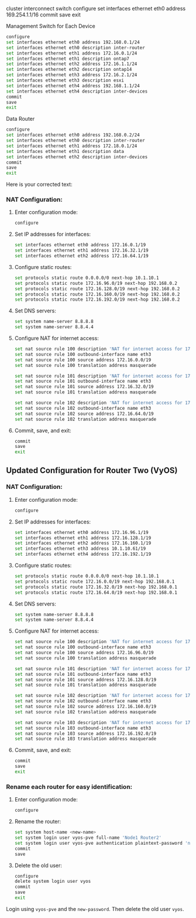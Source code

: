 cluster interconnect switch
configure
set interfaces ethernet eth0 address 169.254.1.1/16
commit
save
exit

Management Switch for Each Device
```bash
configure
set interfaces ethernet eth0 address 192.168.0.1/24
set interfaces ethernet eth0 description inter-router
set interfaces ethernet eth1 address 172.16.0.1/24
set interfaces ethernet eth1 description ontap7
set interfaces ethernet eth2 address 172.16.1.1/24
set interfaces ethernet eth2 description ontap14
set interfaces ethernet eth3 address 172.16.2.1/24
set interfaces ethernet eth3 description esxi
set interfaces ethernet eth4 address 192.168.1.1/24
set interfaces ethernet eth4 description inter-devices
commit
save
exit
```

Data Router
```bash
configure
set interfaces ethernet eth0 address 192.168.0.2/24
set interfaces ethernet eth0 description inter-router
set interfaces ethernet eth1 address 172.18.0.1/24
set interfaces ethernet eth1 description data
set interfaces ethernet eth2 description inter-devices
commit
save
exit
```

Here is your corrected text:

### NAT Configuration:
1. Enter configuration mode:
   ```bash
   configure
   ```

2. Set IP addresses for interfaces:
   ```bash
   set interfaces ethernet eth0 address 172.16.0.1/19
   set interfaces ethernet eth1 address 172.16.32.1/19
   set interfaces ethernet eth2 address 172.16.64.1/19
   ```

3. Configure static routes:
   ```bash
   set protocols static route 0.0.0.0/0 next-hop 10.1.10.1
   set protocols static route 172.16.96.0/19 next-hop 192.168.0.2
   set protocols static route 172.16.128.0/19 next-hop 192.168.0.2
   set protocols static route 172.16.160.0/19 next-hop 192.168.0.2
   set protocols static route 172.16.192.0/19 next-hop 192.168.0.2
   ```

4. Set DNS servers:
   ```bash
   set system name-server 8.8.8.8
   set system name-server 8.8.4.4
   ```

5. Configure NAT for internet access:
   ```bash
   set nat source rule 100 description 'NAT for internet access for 172.16.0.0/19'
   set nat source rule 100 outbound-interface name eth3
   set nat source rule 100 source address 172.16.0.0/19
   set nat source rule 100 translation address masquerade

   set nat source rule 101 description 'NAT for internet access for 172.16.32.0/19'
   set nat source rule 101 outbound-interface name eth3
   set nat source rule 101 source address 172.16.32.0/19
   set nat source rule 101 translation address masquerade

   set nat source rule 102 description 'NAT for internet access for 172.16.64.0/19'
   set nat source rule 102 outbound-interface name eth3
   set nat source rule 102 source address 172.16.64.0/19
   set nat source rule 102 translation address masquerade
   ```

6. Commit, save, and exit:
   ```bash
   commit
   save
   exit
   ```

## Updated Configuration for Router Two (VyOS)

### NAT Configuration:
1. Enter configuration mode:
   ```bash
   configure
   ```

2. Set IP addresses for interfaces:
   ```bash
   set interfaces ethernet eth0 address 172.16.96.1/19
   set interfaces ethernet eth1 address 172.16.128.1/19
   set interfaces ethernet eth2 address 172.16.160.1/19
   set interfaces ethernet eth3 address 10.1.10.61/19
   set interfaces ethernet eth4 address 172.16.192.1/19
   ```

3. Configure static routes:
   ```bash
   set protocols static route 0.0.0.0/0 next-hop 10.1.10.1
   set protocols static route 172.16.0.0/19 next-hop 192.168.0.1
   set protocols static route 172.16.32.0/19 next-hop 192.168.0.1
   set protocols static route 172.16.64.0/19 next-hop 192.168.0.1
   ```

4. Set DNS servers:
   ```bash
   set system name-server 8.8.8.8
   set system name-server 8.8.4.4
   ```

5. Configure NAT for internet access:
   ```bash
   set nat source rule 100 description 'NAT for internet access for 172.16.96.0/19'
   set nat source rule 100 outbound-interface name eth3
   set nat source rule 100 source address 172.16.96.0/19
   set nat source rule 100 translation address masquerade

   set nat source rule 101 description 'NAT for internet access for 172.16.128.0/19'
   set nat source rule 101 outbound-interface name eth3
   set nat source rule 101 source address 172.16.128.0/19
   set nat source rule 101 translation address masquerade

   set nat source rule 102 description 'NAT for internet access for 172.16.160.0/19'
   set nat source rule 102 outbound-interface name eth3
   set nat source rule 102 source address 172.16.160.0/19
   set nat source rule 102 translation address masquerade

   set nat source rule 103 description 'NAT for internet access for 172.16.192.0/19'
   set nat source rule 103 outbound-interface name eth3
   set nat source rule 103 source address 172.16.192.0/19
   set nat source rule 103 translation address masquerade
   ```

6. Commit, save, and exit:
   ```bash
   commit
   save
   exit
   ```

### Rename each router for easy identification:
1. Enter configuration mode:
   ```bash
   configure
   ```

2. Rename the router:
   ```bash
   set system host-name <new-name>
   set system login user vyos-pve full-name 'Node1 Router2'
   set system login user vyos-pve authentication plaintext-password 'new-password'
   commit
   save
   ```

3. Delete the old user:
   ```bash
   configure
   delete system login user vyos
   commit
   save
   exit
   ```

Login using `vyos-pve` and the `new-password`. Then delete the old user `vyos`.
